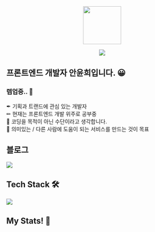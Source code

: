 <div align="center"><img width=100 height=100 src="https://github.githubassets.com/images/mona-loading-default.gif" /></div>
<p align=center>
<img src="https://capsule-render.vercel.app/api?type=cylinder&color=E5CCFF&height=160&section=header&text=YUNHEEVERSE⭐&fontSize=90&&animation=fadeIn&fontColor=FFFFFF"></image>
</p>
  
  ## 프론트엔드 개발자 **안윤희**입니다. 😀
  ### 렙업중.. 🌳

 ✒ 기획과 트랜드에 관심 있는 개발자 </br>
 ✏ 현재는 프론트엔드 개발 위주로 공부중 </br>
 🔑 코딩을 목적이 아닌 수단이라고 생각합니다. </br>
 🎨 의미있는 / 다른 사람에 도움이 되는 서비스를 만드는 것이 목표 </br>

## 블로그
<a href="https://yunheeverse.tistory.com/"><img src="https://img.shields.io/badge/-blog-black"/></a>

## Tech Stack 🛠
<img src="https://img.shields.io/badge/html5?style=for-the-badge&logo=Spring&logoColor=#E34F26">

  

## My Stats! 🍭

